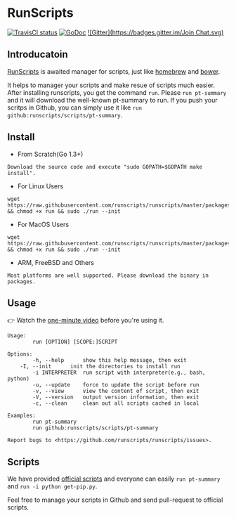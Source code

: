 # RunScripts

[![TravisCI status](https://secure.travis-ci.org/runscripts/runscripts.png)](http://travis-ci.org/runscripts/runscripts) [![GoDoc](https://godoc.org/github.com/runscripts/runscripts?status.svg)](https://godoc.org/github.com/runscripts/runscripts) [![Gitter](https://badges.gitter.im/Join Chat.svg)](https://gitter.im/runscripts/runscripts?utm_source=badge&utm_medium=badge&utm_campaign=pr-badge&utm_content=badge)

## Introducatoin

[RunScripts](https://github.com/runscripts/runscripts) is awaited manager for scripts, just like [homebrew](https://github.com/Homebrew/homebrew) and [bower](https://github.com/bower/bower).

It helps to manager your scripts and make resue of scripts much easier. After installing runscripts, you get the command `run`. Please `run pt-summary` and it will download the well-known pt-summary to run. If you push your scritps in Github, you can simply use it like `run github:runscripts/scripts/pt-summary`.

## Install

* From Scratch(Go 1.3+)

```
Download the source code and execute "sudo GOPATH=$GOPATH make install".
```

* For Linux Users

```
wget https://raw.githubusercontent.com/runscripts/runscripts/master/packages/linux_amd64/run && chmod +x run && sudo ./run --init
```

* For MacOS Users

```
wget https://raw.githubusercontent.com/runscripts/runscripts/master/packages/darwin_amd64/run && chmod +x run && sudo ./run --init
```

* ARM, FreeBSD and Others

```
Most platforms are well supported. Please download the binary in packages.
```

## Usage

:point_right: Watch the [one-minute video](https://www.youtube.com/watch?v=WXUcJvrZP6M) before you're using it.

```
Usage:
        run [OPTION] [SCOPE:]SCRIPT

Options:
        -h, --help      show this help message, then exit
	-I, --init      init the directories to install run
        -i INTERPRETER  run script with interpreter(e.g., bash, python)
        -u, --update    force to update the script before run
        -v, --view      view the content of script, then exit
        -V, --version   output version information, then exit
        -c, --clean     clean out all scripts cached in local

Examples:
        run pt-summary
        run github:runscripts/scripts/pt-summary

Report bugs to <https://github.com/runscripts/runscripts/issues>.
```

## Scripts

We have provided [official scripts](https://github.com/runscripts/script) and everyone can easily `run pt-summary` and `run -i python get-pip.py`.

Feel free to manage your scripts in Github and send pull-request to official scripts.

